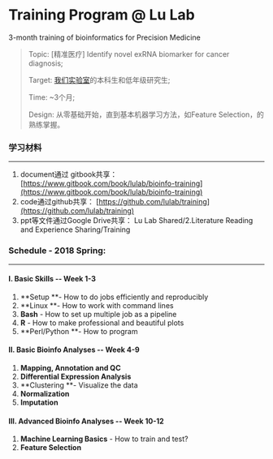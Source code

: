 # Training Program @ Lu Lab

3-month training of bioinformatics for Precision Medicine

> Topic: \[精准医疗\] Identify novel exRNA biomarker for cancer diagnosis;
>
> Target: [我们实验室](http://bioinfo.life.tsinghua.edu.cn)的本科生和低年级研究生;
>
> Time:  ~3个月;
>
> Design: 从零基础开始，直到基本机器学习方法，如Feature Selection，的熟练掌握。

### 学习材料

---

1. document通过 gitbook共享：[https://www.gitbook.com/book/lulab/bioinfo-training](https://www.gitbook.com/book/lulab/bioinfo-training)
2. code通过github共享： [https://github.com/lulab/training](https://github.com/lulab/training)
3. ppt等文件通过Google Drive共享： Lu Lab Shared/2.Literature Reading and Experience Sharing/Training 

### Schedule - 2018 Spring:

---

#### I. Basic Skills  -- Week 1-3

1. **Setup **- How to do  jobs efficiently and reproducibly 
2. **Linux **- How to work with command lines
3. **Bash** - How to set up multiple job as a pipeline
4. **R** - How to make professional and beautiful plots
5. **Perl/Python **- How to program

#### II. Basic Bioinfo Analyses  -- Week 4-9

1. **Mapping, Annotation **and** QC**
2. **Differential Expression Analysis**
3. **Clustering **- Visualize the data
4. **Normalization** 
5. **Imputation**

#### III. Advanced Bioinfo Analyses  -- Week 10-12

1. **Machine Learning Basics** - How to train and test?
2. **Feature Selection**




